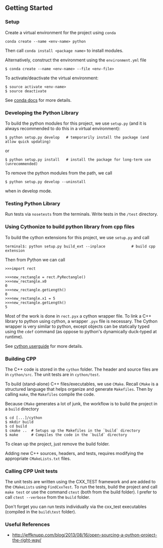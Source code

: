 ## Getting Started

### Setup
Create a virtual environment for the project using `conda`
```
conda create --name <env-name> python
```
Then call `conda install <package name>` to install modules.

Alternatively, construct the environment using the `environment.yml` file
```
$ conda create --name <env-name> --file <env-file>
```

To activate/deactivate the virtual environment:
```
$ source activate <env-name>
$ source deactivate
```

See [conda docs](http://conda.pydata.org/docs/using/envs.html) for more details.

### Developing the Python Library
To build the python modules for this project, we use `setup.py` (and it is always recommended to do this in a virtual environment):
```
$ python setup.py develop   # temporarily install the package (and allow quick updating)
```
or
```
$ python setup.py install   # install the package for long-term use (unrecommended)
```

To remove the python modules from the path, we call
```
$ python setup.py develop --uninstall
```
when in develop mode.


### Testing Python Library
Run tests via `nosetests` from the terminals.
Write tests in the `/test` directory.


### Using Cythonize to build python library from cpp files
To build the cython extensions for this project, we use `setup.py` and call
```
terminal$: python setup.py build_ext --inplace            # build cpp extension
```

Then from Python we can call
```
>>>import rect

>>>new_rectangle = rect.PyRectangle()
>>>new_rectangle.x0
0
>>>new_rectangle.getLength()
0
>>>new_rectangle.x1 = 5
>>>new_rectangle.getLength()
5
```

Most of the work is done in `rect.pyx` a cython wrapper file.
To link a C++ library to python using cython, a wrapper `.pyx` file is necessary.
The Cython wrapper is very similar to python, except objects can be statically typed using the `cdef` command (as oppose to python's dynamically duck-typed at runtime).

See [cython userguide](http://docs.cython.org/src/userguide/wrapping_CPlusPlus.html) for more details.


### Building CPP
The C++ code is stored in the `cython` folder.
The header and source files are in `cython/src`.
The unit tests are in `cython/test`.

To build (stand-alone) C++ files/executables, we use `CMake`.
Recall `CMake` is a structured language that helps organize and generate `Makefiles`.
Then by calling `make`, the `Makefiles` compile the code.

Because `CMake` generates a lot of junk, the workflow is to build the project in a `build` directory
```
$ cd [...]/cython
$ mkdir build
$ cd build
$ cmake ..  # Setups up the Makefiles in the `build` directory
$ make      # Compiles the code in the `build` directory
```
To clean up the project, just remove the build folder.

Adding new C++ sources, headers, and tests, requires modifying the appropriate `CMakeLists.txt` files.

### Calling CPP Unit tests
The unit tests are written using the CXX_TEST framework and are added to the `CMakeLists` using `FindCxxTest`.
To run the tests, build the project and call `make test` or use the command `ctest` (both from the build folder).
I prefer to call `ctest --verbose` from the `build` folder.

Don't forget you can run tests individually via the cxx_test executables (compiled in the `build\test` folder).


### Useful References
* http://jeffknupp.com/blog/2013/08/16/open-sourcing-a-python-project-the-right-way/
